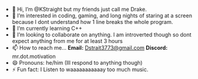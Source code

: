 - 👋 Hi, I’m @KStraight but my friends just call me Drake.
- 👀 I’m interested in coding, gaming, and long nights of staring at a screen because I dont understand how 1 line breaks the whole program.
- 🌱 I’m currently learning C++
- 💞️ I’m looking to collaborate on anything. I am introverted though so dont expect anything from me for at least 3 hours
- 📫 How to reach me... **Email:** Dstrait3773@gmail.com    **Discord:** mr.dot.motivation
- 😄 Pronouns: he/him (Ill respond to anything though)
- ⚡ Fun fact: I Listen to waaaaaaaaaaay too much music.
